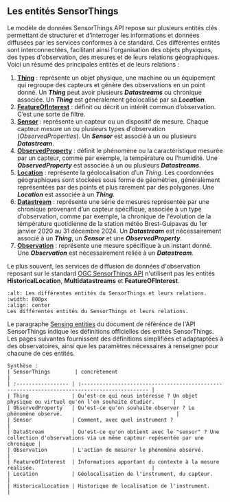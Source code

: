 ## Les entités SensorThings

Le modèle de données SensorThings API repose sur plusieurs entités clés permettant de structurer et d'interroger les informations et données diffusées par les services conformes à ce standard. Ces différentes entités sont interconnectées, facilitant ainsi l'organisation des objets physiques, des types d'observation, des mesures et de leurs relations géographiques.
Voici un résumé des principales entités et de leurs relations :

1. **[Thing](https://geosas.fr/sofair-book/page/chap-sensorthings/things.html)** : représente un objet physique, une machine ou un équipement qui regroupe des capteurs et génère des observations en un point donné. Un **_Thing_** peut avoir plusieurs **_Datastreams_** ou chronique associée. Un **_Thing_** est généralement géolocalisé par sa **_Location_**.
2. **[FeatureOfInterest](https://geosas.fr/sofair-book/page/chap-sensorthings/featureofinterest.html)** : définit ou décrit un intérêt commun d’observation. C’est une sorte de filtre.
3. **[Sensor](https://geosas.fr/sofair-book/page/chap-sensorthings/sensors.html)** : représente un capteur ou un dispositif de mesure. Chaque capteur mesure un ou plusieurs types d'observation (_ObservedProperties_). Un **_Sensor_** est associé à un ou plusieurs **_Datastream_**.
4. **[ObservedProperty](https://geosas.fr/sofair-book/page/chap-sensorthings/observedproperties.html)** : définit le phénomène ou la caractéristique mesurée par un capteur, comme par exemple, la température ou l'humidité. Une **_ObservedProperty_** est associée à un ou plusieurs **_Datastreams_**.
5. **[Location](https://geosas.fr/sofair-book/page/chap-sensorthings/location.html)** : représente la géolocalisation d’un _Thing_. Les coordonnées géographiques sont stockées sous forme de géométries, généralement représentées par des points et plus rarement par des polygones. Une **_Location_** est associée à un **_Thing_**.
6. **[Datastream](https://geosas.fr/sofair-book/page/chap-sensorthings/datastream.html)** : représente une série de mesures représentée par une chronique provenant d’un capteur spécifique, associée à un type d'observation, comme par exemple, la chronique de l'évolution de la témpérature quotidienne de la station météo Brest-Guipavas du 1er janvier 2020 au 31 décembre 2024. Un **_Datastream_** est nécessairement associé à un **_Thing_**, un **_Sensor_** et une **_ObservedProperty_**.
7. **[Observation](https://geosas.fr/sofair-book/page/chap-sensorthings/observation.html)** : représente une mesure spécifique à un instant donné. Une **_Observation_** est nécessairement reliée à un **_Datastream_**.

Le plus souvent, les services de diffusion de données d'observation reposant sur le standard [OGC SensorThings API](https://www.ogc.org/fr/standards/sensorthings/) n'utilisent pas les entités **HistoricalLocation**, **Multidatastreams** et **FeatureOFInterest**.

```{figure} img/STA_entities.png
:alt: Les différentes entités du SensorThings et leurs relations.
:width: 800px
:align: center
Les différentes entités du SensorThings et leurs relations.
```

Le paragraphe [Sensing entities](https://docs.ogc.org/is/18-088/18-088.html#sensing-entities2) du document de référénce de l'API SensorThings indique les définitions officielles des entités SensorThings. Les pages suivantes fournissent des définitions simplifiées et adaptaptées à des observatoires, ainsi que les paramètres nécessaires à renseigner pour chacune de ces entités.

```{Note}
Synthèse :
| SensorThings        | concrètement                                                                                  |
| :----------------- | :-------------------------------------------------------------------------------------------- |
| Thing              | Qu'est-ce qui nous intéresse ? Un objet physique ou virtuel qu'on l'on souhaite étudier.      |
| ObservedProperty   | Qu'est-ce qu'on souhaite observer ? Le phénomène observé.                                     |
| Sensor             | Comment, avec quel instrument ?                                                               |
| DataStream         | Qu'est-ce qu'on obtient avec le "sensor" ? Une collection d'observations via un même capteur repésentée par une chronique |
| Observation        | L'action de mesurer le phénomène observé.                                                      |
| FeatureOfInterest  | Informations apportant du contexte à la mesure réalisée.                                      |
| Location           | Géolocalisation de l'instrument, du capteur.                                                                 |
| HistoricalLocation | Historique de localisation de l'instrument.                                                   |
```
